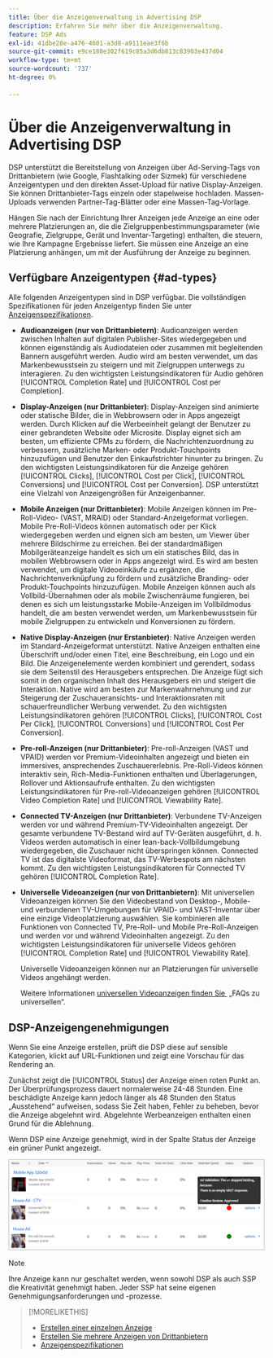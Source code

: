 ```yaml
---
title: Über die Anzeigenverwaltung in Advertising DSP
description: Erfahren Sie mehr über die Anzeigenverwaltung.
feature: DSP Ads
exl-id: 41dbe28e-a476-4601-a3d8-a9111eae3f6b
source-git-commit: e9ce180e302f619c85a3d6db813c83903e437d04
workflow-type: tm+mt
source-wordcount: '737'
ht-degree: 0%

---
```


# Über die Anzeigenverwaltung in Advertising DSP

<!-- add "The Ads View (Dashboard?)" section -->

DSP unterstützt die Bereitstellung von Anzeigen über Ad-Serving-Tags von Drittanbietern (wie Google, Flashtalking oder Sizmek) für verschiedene Anzeigentypen und den direkten Asset-Upload für native Display-Anzeigen. Sie können Drittanbieter-Tags einzeln oder stapelweise hochladen. Massen-Uploads verwenden Partner-Tag-Blätter oder eine Massen-Tag-Vorlage.

<!-- The bulk upload feature requires you to either a) upload DoubleClick and Flashtalking tag sheets or b) download a template, input your tags into the template, and then re-upload the template. -->
<!-- need a list of all supported third-party ad servers; see file in future-tbd folder -->

Hängen Sie nach der Einrichtung Ihrer Anzeigen jede Anzeige an eine oder mehrere Platzierungen an, die die Zielgruppenbestimmungsparameter (wie Geografie, Zielgruppe, Gerät und Inventar-Targeting) enthalten, die steuern, wie Ihre Kampagne Ergebnisse liefert. Sie müssen eine Anzeige an eine Platzierung anhängen, um mit der Ausführung der Anzeige zu beginnen.

## Verfügbare Anzeigentypen {#ad-types}

Alle folgenden Anzeigentypen sind in DSP verfügbar. Die vollständigen Spezifikationen für jeden Anzeigentyp finden Sie unter [Anzeigenspezifikationen](ad-specs.md).

* **Audioanzeigen (nur von Drittanbietern)**: Audioanzeigen werden zwischen Inhalten auf digitalen Publisher-Sites wiedergegeben und können eigenständig als Audiodateien oder zusammen mit begleitenden Bannern ausgeführt werden. Audio wird am besten verwendet, um das Markenbewusstsein zu steigern und mit Zielgruppen unterwegs zu interagieren. Zu den wichtigsten Leistungsindikatoren für Audio gehören [!UICONTROL Completion Rate] und [!UICONTROL Cost per Completion].

* **Display-Anzeigen (nur Drittanbieter)**: Display-Anzeigen sind animierte oder statische Bilder, die in Webbrowsern oder in Apps angezeigt werden. Durch Klicken auf die Werbeeinheit gelangt der Benutzer zu einer gebrandeten Website oder Microsite. Display eignet sich am besten, um effiziente CPMs zu fördern, die Nachrichtenzuordnung zu verbessern, zusätzliche Marken- oder Produkt-Touchpoints hinzuzufügen und Benutzer den Einkaufstrichter hinunter zu bringen. Zu den wichtigsten Leistungsindikatoren für die Anzeige gehören [!UICONTROL Clicks], [!UICONTROL Cost per Click], [!UICONTROL Conversions] und [!UICONTROL Cost per Conversion]. DSP unterstützt eine Vielzahl von Anzeigengrößen für Anzeigenbanner.

* **Mobile Anzeigen (nur Drittanbieter)**: Mobile Anzeigen können im Pre-Roll-Video- (VAST, MRAID) oder Standard-Anzeigeformat vorliegen. Mobile Pre-Roll-Videos können automatisch oder per Klick wiedergegeben werden und eignen sich am besten, um Viewer über mehrere Bildschirme zu erreichen. Bei der standardmäßigen Mobilgeräteanzeige handelt es sich um ein statisches Bild, das in mobilen Webbrowsern oder in Apps angezeigt wird. Es wird am besten verwendet, um digitale Videoeinkäufe zu ergänzen, die Nachrichtenverknüpfung zu fördern und zusätzliche Branding- oder Produkt-Touchpoints hinzuzufügen. Mobile Anzeigen können auch als Vollbild-Übernahmen oder als mobile Zwischenräume fungieren, bei denen es sich um leistungsstarke Mobile-Anzeigen im Vollbildmodus handelt, die am besten verwendet werden, um Markenbewusstsein für mobile Zielgruppen zu entwickeln und Konversionen zu fördern.

* **Native Display-Anzeigen (nur Erstanbieter)**: Native Anzeigen werden im Standard-Anzeigeformat unterstützt. Native Anzeigen enthalten eine Überschrift und/oder einen Titel, eine Beschreibung, ein Logo und ein Bild. Die Anzeigenelemente werden kombiniert und gerendert, sodass sie dem Seitenstil des Herausgebers entsprechen. Die Anzeige fügt sich somit in den organischen Inhalt des Herausgebers ein und steigert die Interaktion. Native wird am besten zur Markenwahrnehmung und zur Steigerung der Zuschaueransichts- und Interaktionsraten mit schauerfreundlicher Werbung verwendet. Zu den wichtigsten Leistungsindikatoren gehören [!UICONTROL Clicks], [!UICONTROL Cost Per Click], [!UICONTROL Conversions] und [!UICONTROL Cost Per Conversion].

* **Pre-roll-Anzeigen (nur Drittanbieter)**: Pre-roll-Anzeigen (VAST und VPAID) werden vor Premium-Videoinhalten angezeigt und bieten ein immersives, ansprechendes Zuschauererlebnis. Pre-Roll-Videos können interaktiv sein, Rich-Media-Funktionen enthalten und Überlagerungen, Rollover und Aktionsaufrufe enthalten. Zu den wichtigsten Leistungsindikatoren für Pre-roll-Videoanzeigen gehören [!UICONTROL Video Completion Rate] und [!UICONTROL Viewability Rate].

* **Connected TV-Anzeigen (nur Drittanbieter)**: Verbundene TV-Anzeigen werden vor und während Premium-TV-Videoinhalten angezeigt. Der gesamte verbundene TV-Bestand wird auf TV-Geräten ausgeführt, d. h. Videos werden automatisch in einer lean-back-Vollbildumgebung wiedergegeben, die Zuschauer nicht überspringen können. Connected TV ist das digitalste Videoformat, das TV-Werbespots am nächsten kommt. Zu den wichtigsten Leistungsindikatoren für Connected TV gehören [!UICONTROL Completion Rate].

* **Universelle Videoanzeigen (nur von Drittanbietern)**: Mit universellen Videoanzeigen können Sie den Videobestand von Desktop-, Mobile- und verbundenen TV-Umgebungen für VPAID- und VAST-Inventar über eine einzige Videoplatzierung auswählen. Sie kombinieren alle Funktionen von Connected TV, Pre-Roll- und Mobile Pre-Roll-Anzeigen und werden vor und während Videoinhalten angezeigt. Zu den wichtigsten Leistungsindikatoren für universelle Videos gehören [!UICONTROL Completion Rate] und [!UICONTROL Viewability Rate].

  Universelle Videoanzeigen können nur an Platzierungen für universelle Videos angehängt werden.

  Weitere Informationen [&#x200B; universellen Videoanzeigen finden Sie &#x200B;](/help/dsp/campaign-management/faq-universal-video.md) „FAQs zu universellen“.

## DSP-Anzeigengenehmigungen

Wenn Sie eine Anzeige erstellen, prüft die DSP diese auf sensible Kategorien, klickt auf URL-Funktionen und zeigt eine Vorschau für das Rendering an.

Zunächst zeigt die [!UICONTROL Status] der Anzeige einen roten Punkt an. Der Überprüfungsprozess dauert normalerweise 24-48 Stunden. Eine beschädigte Anzeige kann jedoch länger als 48 Stunden den Status „Ausstehend“ aufweisen, sodass Sie Zeit haben, Fehler zu beheben, bevor die Anzeige abgelehnt wird. Abgelehnte Werbeanzeigen enthalten einen Grund für die Ablehnung.

Wenn DSP eine Anzeige genehmigt, wird in der Spalte Status der Anzeige ein grüner Punkt angezeigt.

![Genehmigungsindikator in [!UICONTROL Status] Spalte](/help/dsp/assets/ad-approval-status.png)

>[!NOTE]
>
>Ihre Anzeige kann nur geschaltet werden, wenn sowohl DSP als auch SSP die Kreativität genehmigt haben. Jeder SSP hat seine eigenen Genehmigungsanforderungen und -prozesse.

>[!MORELIKETHIS]
>
>* [Erstellen einer einzelnen Anzeige](ad-create.md)
>* [Erstellen Sie mehrere Anzeigen von Drittanbietern](ad-create-multiple.md)
>* [Anzeigenspezifikationen](ad-specs.md)
